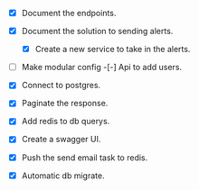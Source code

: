 -[x] Document the endpoints.
-[x] Document the solution to sending alerts. 
    - [x] Create a new service to take in the alerts.
-[ ] Make modular config
-[-] Api to add users.
-[x] Connect to postgres.
-[x] Paginate the response. 
-[x] Add redis to db querys.
-[x] Create a swagger UI.
-[x] Push the send email task to redis.
-[x] Automatic db migrate. 

